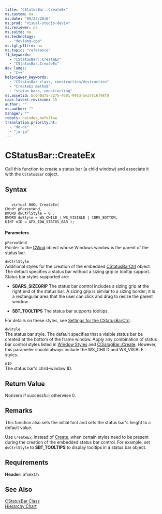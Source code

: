 ```yaml
---
title: "CStatusBar::CreateEx"
ms.custom: na
ms.date: "09/22/2016"
ms.prod: "visual-studio-dev14"
ms.reviewer: na
ms.suite: na
ms.technology: 
  - "devlang-cpp"
ms.tgt_pltfrm: na
ms.topic: "reference"
f1_keywords: 
  - "CStatusBar::CreateEx"
  - "CStatusBar.CreateEx"
dev_langs: 
  - "C++"
helpviewer_keywords: 
  - "CStatusBar class, construction/destruction"
  - "CreateEx method"
  - "status bars, constructing"
ms.assetid: bc040d75-3275-4601-940d-5e37616f98f0
caps.latest.revision: 15
author: ""
ms.author: ""
manager: ""
robots: noindex,nofollow
translation.priority.ht: 
  - "de-de"
  - "ja-jp"
---
```

# CStatusBar::CreateEx
Call this function to create a status bar (a child window) and associate it with the `CStatusBar` object.  
  
## Syntax  
  
```  
  
   virtual BOOL CreateEx(  
CWnd* pParentWnd,  
DWORD dwCtrlStyle = 0 ,  
DWORD dwStyle = WS_CHILD | WS_VISIBLE | CBRS_BOTTOM,  
UINT nID = AFX_IDW_STATUS_BAR );  
```  
  
#### Parameters  
 `pParentWnd`  
 Pointer to the [CWnd](../vs140/cwnd-class.md) object whose Windows window is the parent of the status bar.  
  
 `dwCtrlStyle`  
 Additional styles for the creation of the embedded [CStatusBarCtrl](../vs140/cstatusbarctrl-class.md) object. The default specifies a status bar without a sizing grip or tooltip support. Status bar styles supported are:  
  
-   **SBARS_SIZEGRIP** The status bar control includes a sizing grip at the right end of the status bar. A sizing grip is similar to a sizing border; it is a rectangular area that the user can click and drag to resize the parent window.  
  
-   **SBT_TOOLTIPS** The status bar supports tooltips.  
  
 For details on these styles, see [Settings for the CStatusBarCtrl](../vs140/settings-for-the-cstatusbarctrl.md).  
  
 `dwStyle`  
 The status bar style. The default specifies that a visible status bar be created at the bottom of the frame window. Apply any combination of status bar control styles listed in [Window Styles](../vs140/window-styles.md) and [CDialogBar::Create](../vs140/cdialogbar--create.md). However, this parameter should always include the WS_CHILD and WS_VISIBLE styles.  
  
 `nID`  
 The status bar's child-window ID.  
  
## Return Value  
 Nonzero if successful; otherwise 0.  
  
## Remarks  
 This function also sets the initial font and sets the status bar's height to a default value.  
  
 Use `CreateEx`, instead of [Create](../vs140/cstatusbar--create.md), when certain styles need to be present during the creation of the embedded status bar control. For example, set `dwCtrlStyle` to **SBT_TOOLTIPS** to display tooltips in a status bar object.  
  
## Requirements  
 **Header:** afxext.h  
  
## See Also  
 [CStatusBar Class](../vs140/cstatusbar-class.md)   
 [Hierarchy Chart](../vs140/hierarchy-chart.md)